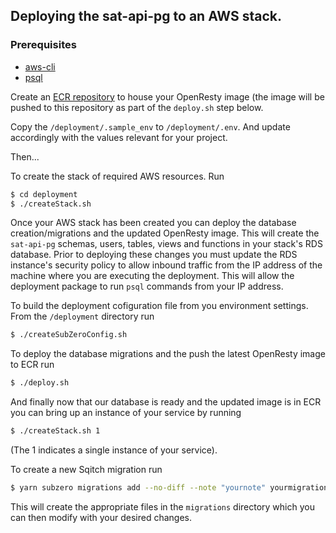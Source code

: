 ## Deploying the sat-api-pg to an AWS stack.

### Prerequisites
* [aws-cli](https://aws.amazon.com/cli/)
* [psql](https://www.postgresql.org/docs/9.5/libpq.html)

Create an [ECR repository](https://docs.aws.amazon.com/AmazonECR/latest/userguide/repository-create.html) to house your OpenResty image (the image will be pushed to this repository as part of the `deploy.sh` step below.

Copy the `/deployment/.sample_env` to `/deployment/.env`. And update accordingly with the values relevant for your project. 

Then...

To create the stack of required AWS resources. Run
```bash
$ cd deployment
$ ./createStack.sh
```

Once your AWS stack has been created you can deploy the database creation/migrations and the updated OpenResty image.
This will create the `sat-api-pg` schemas, users, tables, views and functions in your stack's RDS database.
Prior to deploying these changes you must update the RDS instance's security policy to allow inbound traffic from the IP address of the machine where you are executing the deployment.
This will allow the deployment package to run `psql` commands from your IP address.

To build the deployment cofiguration file from you environment settings. From the `/deployment` directory run
```bash
$ ./createSubZeroConfig.sh
```

To deploy the database migrations and the push the latest OpenResty image to ECR run
```bash
$ ./deploy.sh
```

And finally now that our database is ready and the updated image is in ECR you can bring up an instance of your service by running
```bash
$ ./createStack.sh 1
```
(The 1 indicates a single instance of your service).

To create a new Sqitch migration run 
```bash
$ yarn subzero migrations add --no-diff --note "yournote" yourmigrationname
```
This will create the appropriate files in the `migrations` directory which you
can then modify with your desired changes.
